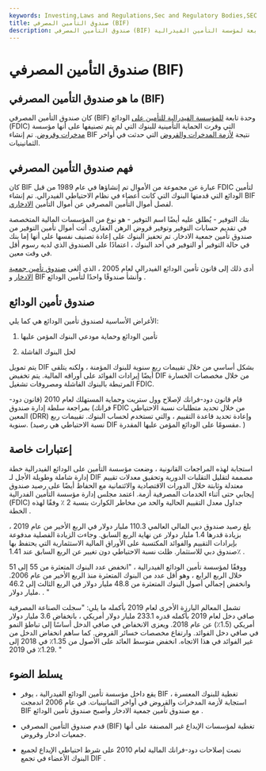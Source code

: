 ```yaml
---
keywords: Investing,Laws and Regulations,Sec and Regulatory Bodies,SEC
title: صندوق التأمين المصرفي (BIF)
description: صندوق التأمين المصرفي (BIF) هو وحدة تابعة لمؤسسة التأمين الفيدرالية (FDIC) توفر الحماية التأمينية للبنوك التي لم يتم تصنيفها على أنها مؤسسة للادخار والقروض.
---
```


# صندوق التأمين المصرفي (BIF)
## ما هو صندوق التأمين المصرفي (BIF)

كان صندوق التأمين المصرفي (BIF) وحدة تابعة [للمؤسسة الفيدرالية للتأمين على](/fdic) الودائع (FDIC) التي وفرت الحماية التأمينية للبنوك التي لم يتم تصنيفها على أنها مؤسسة [مدخرات وقروض](/federal-savings-and-loan). تم إنشاء BIF نتيجة [لأزمة المدخرات والقروض](/sl-crisis) التي حدثت في أواخر الثمانينيات.

## فهم صندوق التأمين المصرفي

كان BIF عبارة عن مجموعة من الأموال تم إنشاؤها في عام 1989 من قبل FDIC لتأمين الودائع التي قدمتها البنوك التي كانت أعضاء في نظام الاحتياطي الفيدرالي. تم إنشاء BIF لفصل أموال التأمين المصرفي عن أموال التأمين [الادخاري](/thriftbank).

بنك التوفير - يُطلق عليه أيضًا اسم التوفير - هو نوع من المؤسسات المالية المتخصصة في تقديم حسابات التوفير وتوفير قروض الرهن العقاري. أتت أموال تأمين التوفير من صندوق تأمين جمعية الادخار. تم تحفيز البنوك على إعادة تصنيف نفسها على أنها إما بنك في حالة التوفير أو التوفير في أحد البنوك ، اعتمادًا على الصندوق الذي لديه رسوم أقل في وقت معين.

أدى ذلك إلى قانون تأمين الودائع الفيدرالي لعام 2005 ، الذي ألغى [صندوق تأمين جمعية الادخار](/savings-association-insurance-fund) و BIF وأنشأ صندوقًا واحدًا لتأمين الودائع .

## صندوق تأمين الودائع

الأغراض الأساسية لصندوق تأمين الودائع هي كما يلي:

1. تأمين الودائع وحماية مودعي البنوك المؤمن عليها

1. لحل البنوك الفاشلة

يتم تمويل DIF بشكل أساسي من خلال تقييمات ربع سنوية للبنوك المؤمنة ، ولكنه يتلقى أيضًا إيرادات الفوائد على أوراقه المالية. يتم تخفيض DIF من خلال مخصصات الخسارة المرتبطة بالبنوك الفاشلة ومصروفات تشغيل FDIC.

قام قانون دود-فرانك لإصلاح وول ستريت وحماية المستهلك لعام 2010 (قانون دود-فرانك) بمراجعة سلطة إدارة صندوق FDIC من خلال تحديد متطلبات نسبة الاحتياطي المعين (DRR) وإعادة تحديد قاعدة التقييم ، والتي تستخدم لحساب البنوك. تقييمات ربع سنوية. (نسبة الاحتياطي هي رصيد DIF مقسومًا على الودائع المؤمن عليها المقدرة. )

## إعتبارات خاصة

استجابة لهذه المراجعات القانونية ، وضعت مؤسسة التأمين على الودائع الفيدرالية خطة إدارة شاملة وطويلة الأجل لـ DIF مصممة لتقليل التقلبات الدورية وتحقيق معدلات تقييم معتدلة وثابتة خلال الدورات الاقتصادية والائتمانية مع الحفاظ أيضًا على رصيد صندوق إيجابي حتى أثناء الخدمات المصرفية أزمة. اعتمد مجلس إدارة مؤسسة التأمين الفدرالية (FDIC) جداول معدل التقييم الحالية والحد من مخاطر الكوارث بنسبة 2 ٪ وفقًا لهذه الخطة .

بلغ رصيد صندوق دبي المالي العالمي 110.3 مليار دولار في الربع الأخير من عام 2019 ، بزيادة قدرها 1.4 مليار دولار عن نهاية الربع السابق. وجاءت الزيادة الفصلية مدفوعة بإيرادات التقييم والفوائد المكتسبة على الأوراق المالية الاستثمارية التي يحتفظ بها صندوق دبي للاستثمار. ظلت نسبة الاحتياطي دون تغيير عن الربع السابق عند 1.41٪ .

ووفقًا لمؤسسة تأمين الودائع الفيدرالية ، "انخفض عدد البنوك المتعثرة من 55 إلى 51 خلال الربع الرابع ، وهو أقل عدد من البنوك المتعثرة منذ الربع الأخير من عام 2006. وانخفض إجمالي أصول البنوك المتعثرة من 48.8 مليار دولار في الربع الثالث إلى 46.2 مليار دولار. . "

تشمل المعالم البارزة الأخرى لعام 2019 بأكمله ما يلي: "سجلت الصناعة المصرفية صافي دخل لعام 2019 بأكمله قدره 233.1 مليار دولار أمريكي ، بانخفاض 3.6 مليار دولار أمريكي (1.5٪) عن عام 2018. ويعزى الانخفاض في صافي الدخل أساسًا إلى تباطؤ النمو في صافي دخل الفوائد. وارتفاع مخصصات خسائر القروض. كما ساهم انخفاض الدخل من غير الفوائد في هذا الاتجاه. انخفض متوسط العائد على الأصول من 1.35٪ في 2018 إلى 1.29٪ في 2019. "

## يسلط الضوء

- يقع داخل مؤسسة تأمين الودائع الفيدرالية ، يوفر BIF تغطية للبنوك المعسرة ، استجابة لأزمة المدخرات والقروض في أواخر الثمانينيات. في عام 2006 اندمجت BIF مع صندوق تأمين جمعية الادخار وأصبح صندوق تأمين الودائع .

- قدم صندوق التأمين المصرفي (BIF) تغطية لمؤسسات الإيداع غير المصنفة على أنها جمعيات ادخار وقروض.

- نصت إصلاحات دود-فرانك المالية لعام 2010 على شرط احتياطي الإيداع لجميع البنوك الأعضاء في تجمع DIF .

